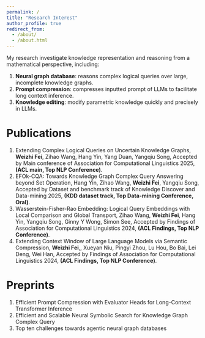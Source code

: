 ```yaml
---
permalink: /
title: "Research Interest"
author_profile: true
redirect_from: 
  - /about/
  - /about.html
---
```


My research investigate knowledge representation and reasoning from a mathematical perspective, including:
1. **Neural graph database**: reasons complex logical queries over large, incomplete knowledge graphs.
2. **Prompt compression**: compresses inputted prompt of LLMs to facilitate long context inference.
3. **Knowledge editing**: modify parametric knowledge quickly and precisely in LLMs.



Publications
======

1. Extending Complex Logical Queries on Uncertain Knowledge Graphs, **Weizhi Fei**, Zihao Wang, Hang Yin, Yang Duan, Yangqiu Song,
   Accepted by Main conference of Association for Computational Linguistics 2025, **(ACL main, Top NLP Conference)**.
2. EFOk-CQA: Towards Knowledge Graph Complex Query Answering beyond Set Operation, Hang Yin, Zihao Wang, **Weizhi Fei**, Yangqiu Song, Accepted by Dataset and benchmark track of Knowledge Discover and Data-mining 2025, **(KDD dataset track, Top Data-mining Conference, Oral)**.
3. Wasserstein-Fisher-Rao Embedding: Logical Query Embeddings with Local Comparison and Global Transport, Zihao Wang, **Weizhi Fei**, Hang Yin, Yangqiu Song, Ginny Y Wong, Simon See, Accepted by Findings of Association for Computational Linguistics 2024, **(ACL Findings, Top NLP Conference)**.
4. Extending Context Window of Large Language Models via Semantic Compression, **Weizhi Fei**,, Xueyan Niu, Pingyi Zhou, Lu Hou, Bo Bai, Lei Deng, Wei Han, Accepted by Findings of Association for Computational Linguistics 2024, **(ACL Findings, Top NLP Conference)**.

Preprints
======
1. Efficient Prompt Compression with Evaluator Heads for Long-Context Transformer Inference
2. Efficient and Scalable Neural Symbolic Search for Knowledge Graph Complex Query 
3. Top ten challenges towards agentic neural graph databases

